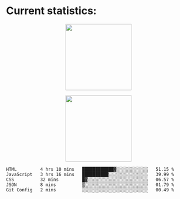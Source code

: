 
  # Current statistics:


<p align="center">
  <img height="180em" align="center" src="https://github-readme-stats.vercel.app/api?username=KZvilla&show_icons=true&hide_border=true&count_private=true&include_all_commits=true&theme=blue-green" /> 
</p>
<p align="center">
  <img height="180em"src="https://github-readme-stats.vercel.app/api/top-langs/?username=kzvilla" />
</p>

<p align="center">
</p>

<!--START_SECTION:waka-->

```text
HTML         4 hrs 10 mins   ████████████▓░░░░░░░░░░░░   51.15 %
JavaScript   3 hrs 16 mins   ██████████░░░░░░░░░░░░░░░   39.99 %
CSS          32 mins         █▓░░░░░░░░░░░░░░░░░░░░░░░   06.57 %
JSON         8 mins          ▒░░░░░░░░░░░░░░░░░░░░░░░░   01.79 %
Git Config   2 mins          ░░░░░░░░░░░░░░░░░░░░░░░░░   00.49 %
```

<!--END_SECTION:waka-->
